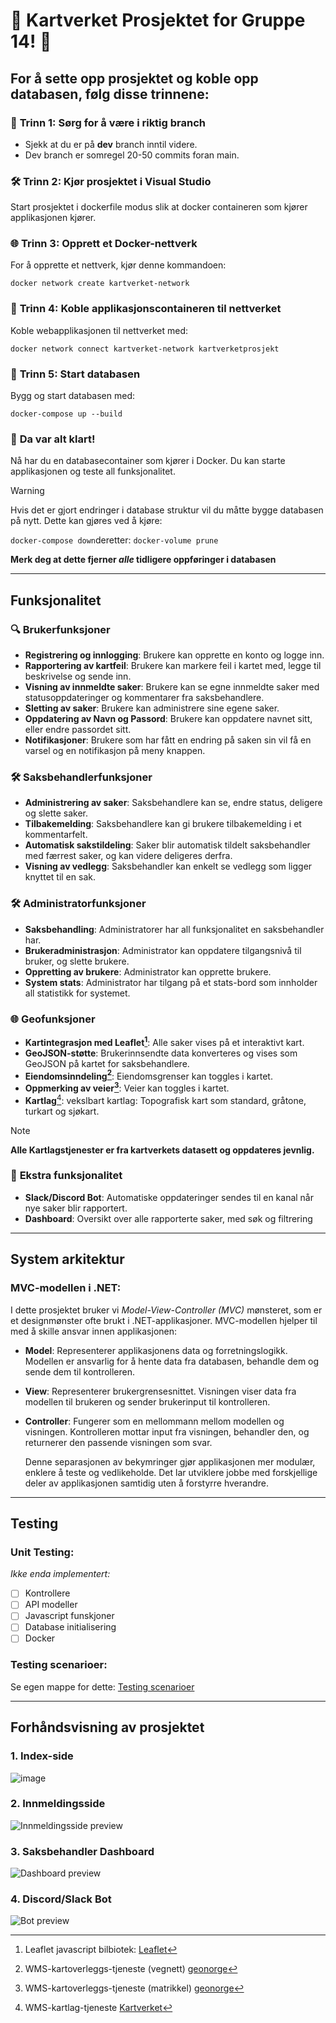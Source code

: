 # 🚀 **Kartverket Prosjektet for Gruppe 14!** 🚀
## **For å sette opp prosjektet og koble opp databasen, følg disse trinnene:**

### 🌿 **Trinn 1: Sørg for å være i riktig branch**  
- Sjekk at du er på **dev** branch inntil videre. 
- Dev branch er somregel 20-50 commits foran main.

### 🛠️ **Trinn 2: Kjør prosjektet i Visual Studio**  
Start prosjektet i dockerfile modus slik at docker containeren som kjører applikasjonen kjører.

### 🌐 **Trinn 3: Opprett et Docker-nettverk**  
For å opprette et nettverk, kjør denne kommandoen:

    docker network create kartverket-network

### 🔗 **Trinn 4: Koble applikasjonscontaineren til nettverket**  
Koble webapplikasjonen til nettverket med:

    docker network connect kartverket-network kartverketprosjekt

### 🚀 **Trinn 5: Start databasen**  
Bygg og start databasen med:

    docker-compose up --build

### 🎊 **Da var alt klart!**  
Nå har du en databasecontainer som kjører i Docker. Du kan starte applikasjonen og teste all funksjonalitet.

> [!WARNING]
> Hvis det er gjort endringer i database struktur vil du måtte bygge databasen på nytt.
> Dette kan gjøres ved å kjøre:
>
> `docker-compose down`deretter:   `docker-volume prune`
>
> **Merk deg at dette fjerner *alle* tidligere oppføringer i databasen**


---

## **Funksjonalitet**

### 🔍 **Brukerfunksjoner**
- **Registrering og innlogging**: Brukere kan opprette en konto og logge inn.
- **Rapportering av kartfeil**: Brukere kan markere feil i kartet med, legge til beskrivelse og sende inn.
- **Visning av innmeldte saker**: Brukere kan se egne innmeldte saker med statusoppdateringer og kommentarer fra saksbehandlere.
- **Sletting av saker**: Brukere kan administrere sine egene saker.
- **Oppdatering av Navn og Passord**: Brukere kan oppdatere navnet sitt, eller endre passordet sitt.
- **Notifikasjoner**: Brukere som har fått en endring på saken sin vil få en varsel og en notifikasjon på meny knappen.

### 🛠️ **Saksbehandlerfunksjoner**
- **Administrering av saker**: Saksbehandlere kan se, endre status, deligere og slette saker.
- **Tilbakemelding**: Saksbehandlere kan gi brukere tilbakemelding i et kommentarfelt.
- **Automatisk sakstildeling**: Saker blir automatisk tildelt saksbehandler med færrest saker, og kan videre deligeres derfra.
- **Visning av vedlegg**: Saksbehandler kan enkelt se vedlegg som ligger knyttet til en sak.

### 🛠️ **Administratorfunksjoner**
- **Saksbehandling**: Administratorer har all funksjonalitet en saksbehandler har.
- **Brukeradministrasjon**: Administrator kan oppdatere tilgangsnivå til bruker, og slette brukere.
- **Oppretting av brukere**: Administrator kan opprette brukere.
- **System stats**: Administrator har tilgang på et stats-bord som innholder all statistikk for systemet.

### 🌐 **Geofunksjoner**
- **Kartintegrasjon med Leaflet[^1]**: Alle saker vises på et interaktivt kart.
- **GeoJSON-støtte**: Brukerinnsendte data konverteres og vises som GeoJSON på kartet for saksbehandlere.
- **Eiendomsinndeling[^2]**: Eiendomsgrenser kan toggles i kartet.
- **Oppmerking av veier[^3]**: Veier kan toggles i kartet.
- **Kartlag**[^4]: vekslbart kartlag: Topografisk kart som standard, gråtone, turkart og sjøkart.
> [!NOTE]
> **Alle Kartlagstjenester er fra kartverkets datasett og oppdateres jevnlig.**

### 🤖 **Ekstra funksjonalitet**
- **Slack/Discord Bot**: Automatiske oppdateringer sendes til en kanal når nye saker blir rapportert.
- **Dashboard**: Oversikt over alle rapporterte saker, med søk og filtrering
---
## **System arkitektur**
### **MVC-modellen i .NET**:

  I dette prosjektet bruker vi *Model-View-Controller (MVC)* mønsteret, som er et designmønster ofte brukt i .NET-applikasjoner. MVC-modellen hjelper til med å skille ansvar innen applikasjonen:

- **Model**: Representerer applikasjonens data og forretningslogikk. Modellen er ansvarlig for å hente data fra databasen, behandle dem og sende dem til kontrolleren.
- **View**: Representerer brukergrensesnittet. Visningen viser data fra modellen til brukeren og sender brukerinput til kontrolleren.
- **Controller**: Fungerer som en mellommann mellom modellen og visningen. Kontrolleren mottar input fra visningen, behandler den, og returnerer den passende visningen som svar.
  
  Denne separasjonen av bekymringer gjør applikasjonen mer modulær, enklere å teste og vedlikeholde. Det lar utviklere jobbe med forskjellige deler av applikasjonen samtidig uten å forstyrre hverandre.
---
## **Testing**
### **Unit Testing:**
  *Ikke enda implementert:*
- [ ] Kontrollere
- [ ] API modeller
- [ ] Javascript funskjoner
- [ ] Database initialisering
- [ ] Docker
      
### **Testing scenarioer:**
Se egen mappe for dette:
[Testing scenarioer](docs/)

---
## **Forhåndsvisning av prosjektet**

### **1. Index-side**  
![image](https://github.com/user-attachments/assets/c4890ea1-9d3a-492d-9b81-b1982cf50445)


### **2. Innmeldingsside**  
![Innmeldingsside preview](https://github.com/user-attachments/assets/8e177b23-2729-4c4f-baca-30d7b2c3bee4)

### **3. Saksbehandler Dashboard**  
![Dashboard preview](https://github.com/user-attachments/assets/8ffa36b5-b8a8-493d-91fc-c891d851a5ab)

### **4. Discord/Slack Bot**  
![Bot preview](https://github.com/user-attachments/assets/e1738455-0a17-4ef2-bbef-2113d2fc8618)


[^1]: Leaflet javascript bilbiotek: [Leaflet](https://leafletjs.com/)
[^2]: WMS-kartoverleggs-tjeneste (vegnett) [geonorge](https://www.geonorge.no/)
[^3]: WMS-kartoverleggs-tjeneste (matrikkel) [geonorge](https://kartkatalog.geonorge.no/metadata/matrikkelkart-wms/30dda4c6-2cba-4378-b2e7-26f644df9d99)
[^4]: WMS-kartlag-tjeneste [Kartverket](https://kartkatalog.geonorge.no/metadata/vegnett2-wms/302fcb0e-a7dc-44f4-a336-8c9ee9709d73?search=vegnett)


